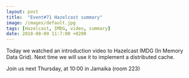```yaml
---
layout: post
title:  "Event#71 Hazelcast summary"
image: /images/default.jpg
tags: [Hazelcast, IMDG, video, summary]
date: 2018-08-09 11:7:00 +0200
---
```


Today we watched an introduction video to Hazelcast IMDG (In Memory Data Grid). Next time we will use it to implement a distributed cache.[]()

Join us next Thursday, at 10:00 in Jamaika (room 223)